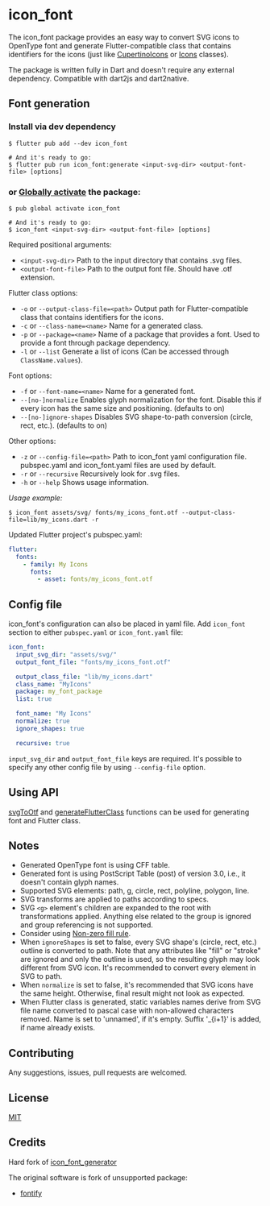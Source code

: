# icon_font

The icon_font package provides an easy way to convert SVG icons to OpenType font
and generate Flutter-compatible class that contains identifiers for the icons
(just like [CupertinoIcons][] or [Icons][] classes).

The package is written fully in Dart and doesn't require any external dependency.
Compatible with dart2js and dart2native.

[CupertinoIcons]: https://api.flutter.dev/flutter/cupertino/CupertinoIcons-class.html
[Icons]: https://api.flutter.dev/flutter/material/Icons-class.html

## Font generation

### Install via dev dependency

```shell
$ flutter pub add --dev icon_font

# And it's ready to go:
$ flutter pub run icon_font:generate <input-svg-dir> <output-font-file> [options]
```

### or [Globally activate][] the package:

[globally activate]: https://dart.dev/tools/pub/cmd/pub-global

```shell
$ pub global activate icon_font

# And it's ready to go:
$ icon_font <input-svg-dir> <output-font-file> [options]
```

Required positional arguments:

- `<input-svg-dir>`
  Path to the input directory that contains .svg files.
- `<output-font-file>`
  Path to the output font file. Should have .otf extension.

Flutter class options:

- `-o` or `--output-class-file=<path>`
  Output path for Flutter-compatible class that contains identifiers for the icons.
- `-c` or `--class-name=<name>`
  Name for a generated class.
- `-p` or `--package=<name>`
  Name of a package that provides a font. Used to provide a font through package dependency.
- `-l` or `--list`
  Generate a list of icons (Can be accessed through `ClassName.values`).

Font options:

- `-f` or `--font-name=<name>`
  Name for a generated font.
- `--[no-]normalize`
  Enables glyph normalization for the font.
  Disable this if every icon has the same size and positioning.
  (defaults to on)
- `--[no-]ignore-shapes`
  Disables SVG shape-to-path conversion (circle, rect, etc.).
  (defaults to on)

Other options:

- `-z` or `--config-file=<path>`
  Path to icon_font yaml configuration file.
  pubspec.yaml and icon_font.yaml files are used by default.
- `-r` or `--recursive`
  Recursively look for .svg files.
- `-h` or `--help`
  Shows usage information.

_Usage example:_

```shell
$ icon_font assets/svg/ fonts/my_icons_font.otf --output-class-file=lib/my_icons.dart -r
```

Updated Flutter project's pubspec.yaml:

```yaml
flutter:
  fonts:
    - family: My Icons
      fonts:
        - asset: fonts/my_icons_font.otf
```

## Config file

icon_font's configuration can also be placed in yaml file.
Add `icon_font` section to either `pubspec.yaml` or `icon_font.yaml` file:

```yaml
icon_font:
  input_svg_dir: "assets/svg/"
  output_font_file: "fonts/my_icons_font.otf"

  output_class_file: "lib/my_icons.dart"
  class_name: "MyIcons"
  package: my_font_package
  list: true

  font_name: "My Icons"
  normalize: true
  ignore_shapes: true

  recursive: true
```

`input_svg_dir` and `output_font_file` keys are required.
It's possible to specify any other config file by using `--config-file` option.

## Using API

[svgToOtf][] and [generateFlutterClass][] functions can be used for generating font and Flutter class.

[svgToOtf]: https://pub.dev/documentation/icon_font/latest/icon_font/svgToOtf.html
[generateFlutterClass]: https://pub.dev/documentation/icon_font/latest/icon_font/generateFlutterClass.html

## Notes

- Generated OpenType font is using CFF table.
- Generated font is using PostScript Table (post) of version 3.0, i.e., it doesn't contain glyph names.
- Supported SVG elements: path, g, circle, rect, polyline, polygon, line.
- SVG transforms are applied to paths according to specs.
- SVG `<g>` element's children are expanded to the root with transformations applied.
  Anything else related to the group is ignored and group referencing is not supported.
- Consider using [Non-zero fill rule][].
- When `ignoreShapes` is set to false,
  every SVG shape's (circle, rect, etc.) outline is converted to path.
  Note that any attributes like "fill" or "stroke" are ignored and only the outline is used,
  so the resulting glyph may look different from SVG icon.
  It's recommended to convert every element in SVG to path.
- When `normalize` is set to false, it's recommended that SVG icons have the same height.
  Otherwise, final result might not look as expected.
- When Flutter class is generated, static variables names derive from SVG file name
  converted to pascal case with non-allowed characters removed.
  Name is set to 'unnamed', if it's empty.
  Suffix '\_{i+1}' is added, if name already exists.

[Non-zero fill rule]: https://developer.mozilla.org/en-US/docs/Web/SVG/Attribute/fill-rule

## Contributing

Any suggestions, issues, pull requests are welcomed.

## License

[MIT](https://github.com/SkinnyMind/icon_font/blob/master/LICENSE)

## Credits

Hard fork of [icon_font_generator](https://github.com/ScerIO/icon_font_generator)

The original software is fork of unsupported package:

- [fontify](https://github.com/westracer/fontify)
